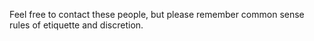 Feel free to contact these people, but please remember common sense rules of
etiquette and discretion.

